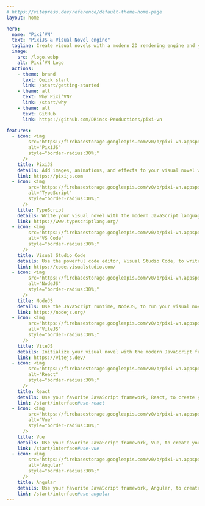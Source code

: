 ```yaml
---
# https://vitepress.dev/reference/default-theme-home-page
layout: home

hero:
  name: "Pixi’VN"
  text: "PixiJS & Visual Novel engine"
  tagline: Create visual novels with a modern 2D rendering engine and your favorite JavaScript framework.
  image:
    src: /logo.webp
    alt: Pixi’VN Logo
  actions:
    - theme: brand
      text: Quick start
      link: /start/getting-started
    - theme: alt
      text: Why Pixi’VN?
      link: /start/why
    - theme: alt
      text: GitHub
      link: https://github.com/DRincs-Productions/pixi-vn

features:
  - icon: <img 
        src="https://firebasestorage.googleapis.com/v0/b/pixi-vn.appspot.com/o/public%2Fpixijs-icon.png?alt=media&token=f2bf87f6-4c79-433b-acfa-23ed82254ba6" 
        alt="PixiJS"
        style="border-radius:30%;"
      />
    title: PixiJS
    details: Add images, animations, and effects to your visual novel with the powerful 2D rendering engine, PixiJS.
    link: https://pixijs.com
  - icon: <img 
        src="https://firebasestorage.googleapis.com/v0/b/pixi-vn.appspot.com/o/public%2Ftypescript-icon.svg?alt=media&token=4716cb0b-8e60-47ac-971a-8e3d1e43b3aa" 
        alt="TypeScript"
        style="border-radius:30%;"
      />
    title: TypeScript
    details: Write your visual novel with the modern JavaScript language, TypeScript.
    link: https://www.typescriptlang.org/
  - icon: <img 
        src="https://firebasestorage.googleapis.com/v0/b/pixi-vn.appspot.com/o/public%2Fvscode-icon.png?alt=media&token=a758dd7e-b40c-4d70-987f-120fee738332" 
        alt="VS Code"
        style="border-radius:30%;"
      />
    title: Visual Studio Code
    details: Use the powerful code editor, Visual Studio Code, to write your visual novel.
    link: https://code.visualstudio.com/
  - icon: <img 
        src="https://firebasestorage.googleapis.com/v0/b/pixi-vn.appspot.com/o/public%2Fnodejs-icon.png?alt=media&token=910cabac-88a5-4522-81f0-708a7848e13f" 
        alt="NodeJS"
        style="border-radius:30%;"
      />
    title: NodeJS
    details: Use the JavaScript runtime, NodeJS, to run your visual novel.
    link: https://nodejs.org/
  - icon: <img 
        src="https://firebasestorage.googleapis.com/v0/b/pixi-vn.appspot.com/o/public%2Fvitejs-icon.svg?alt=media&token=67f5d40b-d840-4b40-845a-16b186f64c0a" 
        alt="ViteJS"
        style="border-radius:30%;"
      />
    title: ViteJS
    details: Initialize your visual novel with the modern JavaScript framework, ViteJS.
    link: https://vitejs.dev/
  - icon: <img 
        src="https://firebasestorage.googleapis.com/v0/b/pixi-vn.appspot.com/o/public%2Freact-icon.png?alt=media&token=5fc594c1-c945-460c-b385-12c647e37626" 
        alt="React"
        style="border-radius:30%;"
      />
    title: React
    details: Use your favorite JavaScript framework, React, to create your visual novel interface.
    link: /start/interface#use-react
  - icon: <img 
        src="https://firebasestorage.googleapis.com/v0/b/pixi-vn.appspot.com/o/public%2Fvue-icon.png?alt=media&token=0e2bd717-28e7-4e2a-b9ab-f50b1bf44893" 
        alt="Vue"
        style="border-radius:30%;"
      />
    title: Vue
    details: Use your favorite JavaScript framework, Vue, to create your visual novel interface.
    link: /start/interface#use-vue
  - icon: <img
        src="https://firebasestorage.googleapis.com/v0/b/pixi-vn.appspot.com/o/public%2Fangular-icon.png?alt=media&token=320f9114-c9bb-42e5-8fde-218bdc91b26a" 
        alt="Angular"
        style="border-radius:30%;"
      />
    title: Angular
    details: Use your favorite JavaScript framework, Angular, to create your visual novel interface.
    link: /start/interface#use-angular
---
```


